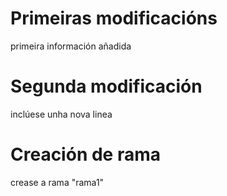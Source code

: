 # Primeiras modificacións
primeira información añadida  

# Segunda modificación
inclúese unha nova linea  

# Creación de rama
crease a rama "rama1"  
